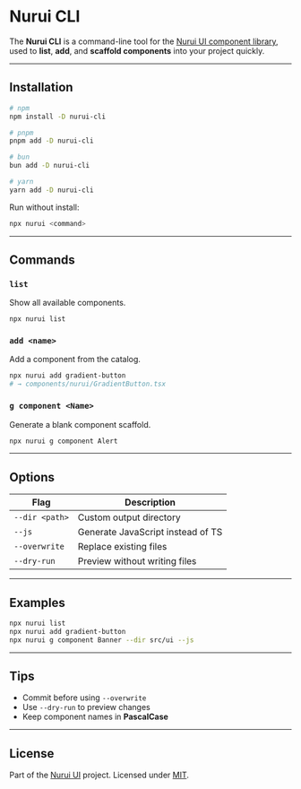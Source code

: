 # Nurui CLI

The **Nurui CLI** is a command-line tool for the [Nurui UI component library](https://nurui.vercel.app),  
used to **list**, **add**, and **scaffold components** into your project quickly.

---

## Installation

```bash
# npm
npm install -D nurui-cli

# pnpm
pnpm add -D nurui-cli

# bun
bun add -D nurui-cli

# yarn
yarn add -D nurui-cli
```

Run without install:

```bash
npx nurui <command>
```

---

## Commands

### `list`

Show all available components.

```bash
npx nurui list
```

### `add <name>`

Add a component from the catalog.

```bash
npx nurui add gradient-button
# → components/nurui/GradientButton.tsx
```

### `g component <Name>`

Generate a blank component scaffold.

```bash
npx nurui g component Alert
```

---

## Options

| Flag           | Description                       |
| -------------- | --------------------------------- |
| `--dir <path>` | Custom output directory           |
| `--js`         | Generate JavaScript instead of TS |
| `--overwrite`  | Replace existing files            |
| `--dry-run`    | Preview without writing files     |

---

## Examples

```bash
npx nurui list
npx nurui add gradient-button
npx nurui g component Banner --dir src/ui --js
```

---

## Tips

- Commit before using `--overwrite`
- Use `--dry-run` to preview changes
- Keep component names in **PascalCase**

---

## License

Part of the [Nurui UI](https://nurui.vercel.app) project. Licensed under [MIT](../../LICENSE).
